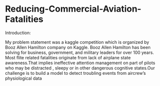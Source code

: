 # Reducing-Commercial-Aviation-Fatalities

Introduction:

My problem statement was a kaggle competition which is organized by Booz Allen Hamilton company on Kaggle. Booz Allen Hamilton has been solving for business, government, and military leaders for over 100 years. Most flite related fatalities originate from lack of airplane state awareness.That implies ineffective attention management on part of pilots who may be distracted , sleepy or in other dangerous cognitive states.Our challenge is to build a model to detect troubling events from aircrew’s physiological data
